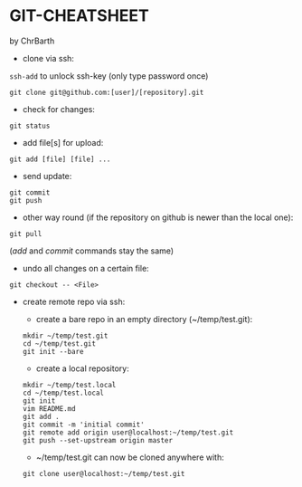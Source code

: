 # GIT-CHEATSHEET

by ChrBarth

  - clone via ssh:

  `ssh-add`
  to unlock ssh-key (only type password once)

  `git clone git@github.com:[user]/[repository].git`

  - check for changes:

  `git status`

  - add file[s] for upload:

  `git add [file] [file] ...`

  - send update:

  ```
  git commit
  git push
  ```
  
  - other way round (if the repository on github is newer than the local one):

  `git pull`

  (*add* and *commit* commands stay the same)

  - undo all changes on a certain file:

  `git checkout -- <File>`

  - create remote repo via ssh:

    - create a bare repo in an empty directory (~/temp/test.git):

    ```
    mkdir ~/temp/test.git
    cd ~/temp/test.git
    git init --bare
    ```

    - create a local repository:

    ```
    mkdir ~/temp/test.local
    cd ~/temp/test.local
    git init
    vim README.md
    git add .
    git commit -m 'initial commit'
    git remote add origin user@localhost:~/temp/test.git
    git push --set-upstream origin master
    ```

    - ~/temp/test.git can now be cloned anywhere with:

    `git clone user@localhost:~/temp/test.git`

